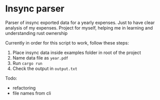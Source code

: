 # Insync parser

Parser of insync exported data for a yearly expenses. 
Just to have clear analysis of my expenses.
Project for myself, helping me in learning and understanding rust ownership

Currently in order for this script to work, follow these steps:
1. Place insync data inside examples folder in root of the project
2. Name data file as `year.pdf`
3. Run `cargo run`
4. Check the output in `output.txt`

Todo: 
* refactoring
* file names from cli
